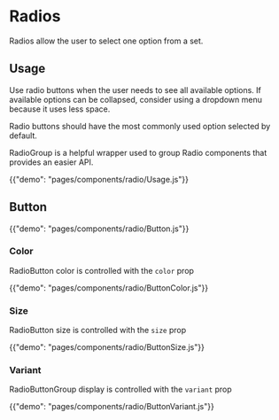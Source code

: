 # Radios

<p class="description">Radios allow the user to select one option from a set.</p>

## Usage

Use radio buttons when the user needs to see all available options. If available options can
be collapsed, consider using a dropdown menu because it uses less space.

Radio buttons should have the most commonly used option selected by default.

RadioGroup is a helpful wrapper used to group Radio components that provides an easier API.

{{"demo": "pages/components/radio/Usage.js"}}

## Button

{{"demo": "pages/components/radio/Button.js"}}

### Color

RadioButton color is controlled with the `color` prop

{{"demo": "pages/components/radio/ButtonColor.js"}}

### Size

RadioButton size is controlled with the `size` prop

{{"demo": "pages/components/radio/ButtonSize.js"}}

### Variant

RadioButtonGroup display is controlled with the `variant` prop

{{"demo": "pages/components/radio/ButtonVariant.js"}}
